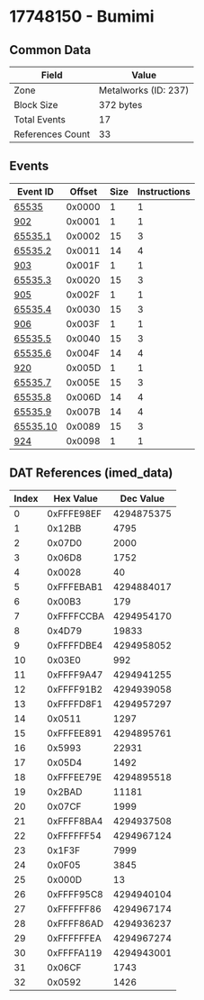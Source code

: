# 17748150 - Bumimi

## Common Data

| Field            | Value                |
|------------------|----------------------|
| Zone             | Metalworks (ID: 237) |
| Block Size       | 372 bytes            |
| Total Events     | 17                   |
| References Count | 33                   |

## Events

| Event ID                  | Offset   |   Size |   Instructions |
|---------------------------|----------|--------|----------------|
| [65535](./65535.md)       | 0x0000   |      1 |              1 |
| [902](./902.md)           | 0x0001   |      1 |              1 |
| [65535.1](./65535.1.md)   | 0x0002   |     15 |              3 |
| [65535.2](./65535.2.md)   | 0x0011   |     14 |              4 |
| [903](./903.md)           | 0x001F   |      1 |              1 |
| [65535.3](./65535.3.md)   | 0x0020   |     15 |              3 |
| [905](./905.md)           | 0x002F   |      1 |              1 |
| [65535.4](./65535.4.md)   | 0x0030   |     15 |              3 |
| [906](./906.md)           | 0x003F   |      1 |              1 |
| [65535.5](./65535.5.md)   | 0x0040   |     15 |              3 |
| [65535.6](./65535.6.md)   | 0x004F   |     14 |              4 |
| [920](./920.md)           | 0x005D   |      1 |              1 |
| [65535.7](./65535.7.md)   | 0x005E   |     15 |              3 |
| [65535.8](./65535.8.md)   | 0x006D   |     14 |              4 |
| [65535.9](./65535.9.md)   | 0x007B   |     14 |              4 |
| [65535.10](./65535.10.md) | 0x0089   |     15 |              3 |
| [924](./924.md)           | 0x0098   |      1 |              1 |

## DAT References (imed_data)

|   Index | Hex Value   |   Dec Value |
|---------|-------------|-------------|
|       0 | 0xFFFE98EF  |  4294875375 |
|       1 | 0x12BB      |        4795 |
|       2 | 0x07D0      |        2000 |
|       3 | 0x06D8      |        1752 |
|       4 | 0x0028      |          40 |
|       5 | 0xFFFEBAB1  |  4294884017 |
|       6 | 0x00B3      |         179 |
|       7 | 0xFFFFCCBA  |  4294954170 |
|       8 | 0x4D79      |       19833 |
|       9 | 0xFFFFDBE4  |  4294958052 |
|      10 | 0x03E0      |         992 |
|      11 | 0xFFFF9A47  |  4294941255 |
|      12 | 0xFFFF91B2  |  4294939058 |
|      13 | 0xFFFFD8F1  |  4294957297 |
|      14 | 0x0511      |        1297 |
|      15 | 0xFFFEE891  |  4294895761 |
|      16 | 0x5993      |       22931 |
|      17 | 0x05D4      |        1492 |
|      18 | 0xFFFEE79E  |  4294895518 |
|      19 | 0x2BAD      |       11181 |
|      20 | 0x07CF      |        1999 |
|      21 | 0xFFFF8BA4  |  4294937508 |
|      22 | 0xFFFFFF54  |  4294967124 |
|      23 | 0x1F3F      |        7999 |
|      24 | 0x0F05      |        3845 |
|      25 | 0x000D      |          13 |
|      26 | 0xFFFF95C8  |  4294940104 |
|      27 | 0xFFFFFF86  |  4294967174 |
|      28 | 0xFFFF86AD  |  4294936237 |
|      29 | 0xFFFFFFEA  |  4294967274 |
|      30 | 0xFFFFA119  |  4294943001 |
|      31 | 0x06CF      |        1743 |
|      32 | 0x0592      |        1426 |
